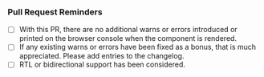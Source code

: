 ### Pull Request Reminders
- [ ] With this PR, there are no additional warns or errors introduced or printed on the browser console when the component is rendered.
- [ ] If any existing warns or errors have been fixed as a bonus, that is much appreciated. Please add entries to the changelog.
- [ ] RTL or bidirectional support has been considered.